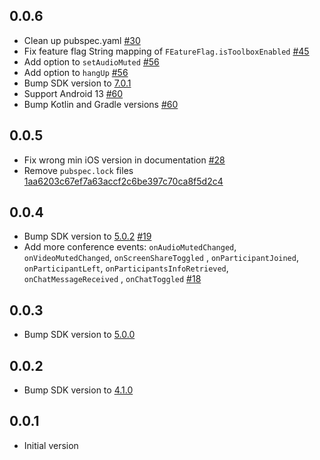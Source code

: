 ## 0.0.6
- Clean up pubspec.yaml [#30](https://github.com/saibotma/jitsi_meet_wrapper/pull/30)
- Fix feature flag String mapping of `FEatureFlag.isToolboxEnabled` [#45](https://github.com/saibotma/jitsi_meet_wrapper/pull/45)
- Add option to `setAudioMuted` [#56](https://github.com/saibotma/jitsi_meet_wrapper/pull/56)
- Add option to `hangUp` [#56](https://github.com/saibotma/jitsi_meet_wrapper/pull/56)
- Bump SDK version to [7.0.1](https://github.com/jitsi/jitsi-meet-release-notes/blob/master/CHANGELOG-MOBILE-SDKS.md#701-2022-12-08)
- Support Android 13 [#60](https://github.com/saibotma/jitsi_meet_wrapper/pull/60)
- Bump Kotlin and Gradle versions [#60](https://github.com/saibotma/jitsi_meet_wrapper/pull/60)

## 0.0.5
- Fix wrong min iOS version in documentation [#28](https://github.com/saibotma/jitsi_meet_wrapper/pull/28)
- Remove `pubspec.lock` files [1aa6203c67ef7a63accf2c6be397c70ca8f5d2c4](https://github.com/saibotma/jitsi_meet_wrapper/commit/1aa6203c67ef7a63accf2c6be397c70ca8f5d2c4)

## 0.0.4

- Bump SDK version
  to [5.0.2](https://github.com/jitsi/jitsi-meet-release-notes/blob/master/CHANGELOG-MOBILE-SDKS.md#502-2022-03-29) [#19](https://github.com/saibotma/jitsi_meet_wrapper/pull/19)
- Add more conference events: `onAudioMutedChanged`, `onVideoMutedChanged`, `onScreenShareToggled`
  , `onParticipantJoined`, `onParticipantLeft`,  `onParticipantsInfoRetrieved`, `onChatMessageReceived`
  , `onChatToggled` [#18](https://github.com/saibotma/jitsi_meet_wrapper/pull/18)

## 0.0.3

- Bump SDK version
  to [5.0.0](https://github.com/jitsi/jitsi-meet-release-notes/blob/master/CHANGELOG-MOBILE-SDKS.md#500-2022-03-02)

## 0.0.2

- Bump SDK version
  to [4.1.0](https://github.com/jitsi/jitsi-meet-release-notes/blob/master/CHANGELOG-MOBILE-SDKS.md#410-2021-12-14)

## 0.0.1

- Initial version
